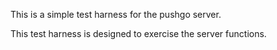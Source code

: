 This is a simple test harness for the pushgo server.

This test harness is designed to exercise the server functions.


